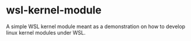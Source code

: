 # wsl-kernel-module

A simple WSL kernel module meant as a demonstration on how to develop linux kernel modules under WSL.

